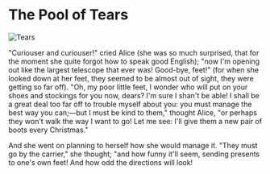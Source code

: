 # The Pool of Tears

![Tears](images/Tears.png)

"Curiouser and curiouser!" cried Alice (she was so much surprised, that for the
moment she quite forgot how to speak good English); "now I'm opening out like
the largest telescope that ever was! Good-bye, feet!" (for when she looked down
at her feet, they seemed to be almost out of sight, they were getting so far
off). "Oh, my poor little feet, I wonder who will put on your shoes and
stockings for you now, dears? I'm sure I shan't be able! I shall be a great deal
too far off to trouble myself about you: you must manage the best way you
can;—but I must be kind to them," thought Alice, "or perhaps they won't walk the
way I want to go! Let me see: I'll give them a new pair of boots every
Christmas."

And she went on planning to herself how she would manage it. "They must go by
the carrier," she thought; "and how funny it'll seem, sending presents to one's
own feet! And how odd the directions will look!
